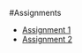 #Assignments
- [Assignment 1](https://github.com/ga-students/DS_BOS_06/wiki/Assignment-1)
- [Assignment 2](https://github.com/pburkard88/DS_BOS_06/blob/master/Notebooks/04_Intro_to_Web_Scraping.ipynb)